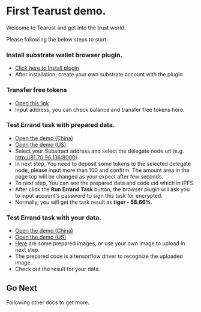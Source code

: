 # First Tearust demo.

Welcome to Tearust and get into the trust world.

Please following the below steps to start.

### Install substrate wallet browser plugin.

* [Click here to Install plugin](https://github.com/polkadot-js/extension)
* After installation, create your own substrate account with the plugin.

### Transfer free tokens
* [Open this link](http://81.70.96.136/#/tools/layer1_faucet)
* Input address, you can check balance and transfer free tokens here.

### Test Errand task with prepared data.
* [Open the demo (China)](http://81.70.96.136:8080/ipfs/QmfN8jUUqddZbE7K1w5AG84GnYJtkC33LtzhDr9mEmWVYT/)
* [Open the demo (US)](http://159.203.170.228:8080/ipfs/QmZ9SYocTSUjD5uZX1vvQ5UHS5qHKviiBCw74qyzBEhPsk)
* Select your Substract address and select the delegate node url (e.g. http://81.70.96.136:8000).
* In next step, You need to deposit some tokens to the selected delegate node, please input more than 100 and confirm. The amount area in the page top will be changed as your expect after few seconds.
* To next step, You can see the prepared data and code cid which in IPFS.
* After click the **Run Errand Task** button, the browser plugin will ask you to input account's password to sign this task for encrypted.
* Normally, you will get the task result as **tiger - 58.66%**.


### Test Errand task with your data.
* [Open the demo (China)](http://81.70.96.136:8080/ipfs/QmeUDxyZZ9djsd5YH7ncJmvKeX1t7M2dJyoYeTekDHV1ic/)
* [Open the demo (US)](http://159.203.170.228:8080/ipfs/QmT6RZobGNWosvC7899YUqwUzBZcGXoJ6df4QZ6FmUyinr)
* [Here](https://github.com/tearust/tea-docs/tree/main/res) are some prepared images, or use your own image to upload in next step.
* The prepared code is a tensorflow driver to recognize the uploaded image.
* Check out the result for your data.

## Go Next
Following other docs to get more.



